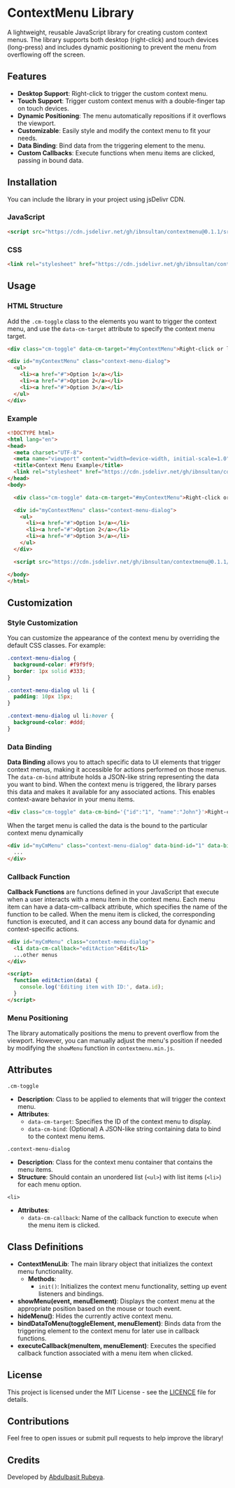 # ContextMenu Library

A lightweight, reusable JavaScript library for creating custom context menus. The library supports both desktop (right-click) and touch devices (long-press) and includes dynamic positioning to prevent the menu from overflowing off the screen.

## Features
- **Desktop Support**: Right-click to trigger the custom context menu.
- **Touch Support**: Trigger custom context menus with a double-finger tap on touch devices.
- **Dynamic Positioning**: The menu automatically repositions if it overflows the viewport.
- **Customizable**: Easily style and modify the context menu to fit your needs.
- **Data Binding**: Bind data from the triggering element to the menu.
- **Custom Callbacks**: Execute functions when menu items are clicked, passing in bound data.

## Installation

You can include the library in your project using jsDelivr CDN.

### JavaScript
```html
<script src="https://cdn.jsdelivr.net/gh/ibnsultan/contextmenu@0.1.1/src/js/contextmenu.min.js"></script>
```

### CSS
```html
<link rel="stylesheet" href="https://cdn.jsdelivr.net/gh/ibnsultan/contextmenu@0.1.1/src/css/contextmenu.min.css">
```

## Usage

### HTML Structure

Add the `.cm-toggle` class to the elements you want to trigger the context menu, and use the `data-cm-target` attribute to specify the context menu target.

```html
<div class="cm-toggle" data-cm-target="#myContextMenu">Right-click or long-press me!</div>

<div id="myContextMenu" class="context-menu-dialog">
  <ul>
    <li><a href="#">Option 1</a></li>
    <li><a href="#">Option 2</a></li>
    <li><a href="#">Option 3</a></li>
  </ul>
</div>
```

### Example

```html
<!DOCTYPE html>
<html lang="en">
<head>
  <meta charset="UTF-8">
  <meta name="viewport" content="width=device-width, initial-scale=1.0">
  <title>Context Menu Example</title>
  <link rel="stylesheet" href="https://cdn.jsdelivr.net/gh/ibnsultan/contextmenu@0.1.1/src/css/contextmenu.min.css">
</head>
<body>

  <div class="cm-toggle" data-cm-target="#myContextMenu">Right-click or long-press me!</div>

  <div id="myContextMenu" class="context-menu-dialog">
    <ul>
      <li><a href="#">Option 1</a></li>
      <li><a href="#">Option 2</a></li>
      <li><a href="#">Option 3</a></li>
    </ul>
  </div>

  <script src="https://cdn.jsdelivr.net/gh/ibnsultan/contextmenu@0.1.1/src/js/contextmenu.min.js"></script>

</body>
</html>
```

## Customization

### Style Customization

You can customize the appearance of the context menu by overriding the default CSS classes. For example:

```css
.context-menu-dialog {
  background-color: #f9f9f9;
  border: 1px solid #333;
}

.context-menu-dialog ul li {
  padding: 10px 15px;
}

.context-menu-dialog ul li:hover {
  background-color: #ddd;
}
```

### Data Binding

**Data Binding** allows you to attach specific data to UI elements that trigger context menus, making it accessible for actions performed on those menus. The `data-cm-bind` attribute holds a JSON-like string representing the data you want to bind. When the context menu is triggered, the library parses this data and makes it available for any associated actions. This enables context-aware behavior in your menu items.

```html
<div class="cm-toggle" data-cm-bind='{"id":"1", "name":"John"}'>Right-click here</div>
```

When the target menu is called the data is the bound to the particular context menu dynamically

```html
<div id="myCmMenu" class="context-menu-dialog" data-bind-id="1" data-bind-name="John">
  ...
</div>
```

### Callback Function

**Callback Functions** are functions defined in your JavaScript that execute when a user interacts with a menu item in the context menu. Each menu item can have a data-cm-callback attribute, which specifies the name of the function to be called. When the menu item is clicked, the corresponding function is executed, and it can access any bound data for dynamic and context-specific actions.

```html
<div id="myCmMenu" class="context-menu-dialog">
  <li data-cm-callback="editAction">Edit</li>
  ...other menus
</div>

<script>
  function editAction(data) {
    console.log('Editing item with ID:', data.id);
  }
</script>
```

### Menu Positioning

The library automatically positions the menu to prevent overflow from the viewport. However, you can manually adjust the menu's position if needed by modifying the `showMenu` function in `contextmenu.min.js`.

## Attributes

`.cm-toggle`

*   **Description**: Class to be applied to elements that will trigger the context menu.
*   **Attributes**:
    *   `data-cm-target`: Specifies the ID of the context menu to display.
    *   `data-cm-bind`: (Optional) A JSON-like string containing data to bind to the context menu items.

`.context-menu-dialog`

*   **Description**: Class for the context menu container that contains the menu items.
*   **Structure**: Should contain an unordered list (`<ul>`) with list items (`<li>`) for each menu option.

`<li>`

*   **Attributes**:
    *   `data-cm-callback`: Name of the callback function to execute when the menu item is clicked.

## Class Definitions

*   **ContextMenuLib**: The main library object that initializes the context menu functionality.
    *   **Methods**:
        *   `init()`: Initializes the context menu functionality, setting up event listeners and bindings.
*   **showMenu(event, menuElement)**: Displays the context menu at the appropriate position based on the mouse or touch event.
*   **hideMenu()**: Hides the currently active context menu.
*   **bindDataToMenu(toggleElement, menuElement)**: Binds data from the triggering element to the context menu for later use in callback functions.
*   **executeCallback(menuItem, menuElement)**: Executes the specified callback function associated with a menu item when clicked.

## License

This project is licensed under the MIT License - see the [LICENCE](https://github.com/ibnsultan/contextMenu/blob/main/LICENSE) file for details.

## Contributions

Feel free to open issues or submit pull requests to help improve the library!

## Credits

Developed by [Abdulbasit Rubeya](https://github.com/ibnsultan).
